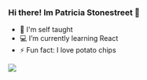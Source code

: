 ### Hi there! Im Patricia Stonestreet 👋


- 📖 I'm self taught
- 💻 I’m currently learning React
- ⚡ Fun fact: I love potato chips
 <div>
<img src="https://github-readme-stats.vercel.app/api?username=patriciastonestreet&show_icons=true&theme=synthwave&https://github.com/anuraghazra/github-readme-stats"</img>
</div>

